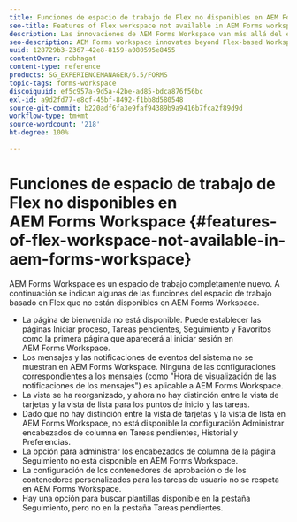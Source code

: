 ```yaml
---
title: Funciones de espacio de trabajo de Flex no disponibles en AEM Forms Workspace
seo-title: Features of Flex workspace not available in AEM Forms workspace
description: Las innovaciones de AEM Forms Workspace van más allá del espacio de trabajo basado en Flex. Obtenga más información sobre las diferencias en funciones y capacidades.
seo-description: AEM Forms workspace innovates beyond Flex-based Workspace. Read about the differences in features and capabilities.
uuid: 128729b3-2367-42e8-8159-a080595e8455
contentOwner: robhagat
content-type: reference
products: SG_EXPERIENCEMANAGER/6.5/FORMS
topic-tags: forms-workspace
discoiquuid: ef5c957a-9d5a-42be-ad85-bdca876f56bc
exl-id: a9d2fd77-e8cf-45bf-8492-f1bb8d580548
source-git-commit: b220adf6fa3e9faf94389b9a9416b7fca2f89d9d
workflow-type: tm+mt
source-wordcount: '218'
ht-degree: 100%

---
```


# Funciones de espacio de trabajo de Flex no disponibles en AEM Forms Workspace {#features-of-flex-workspace-not-available-in-aem-forms-workspace}

AEM Forms Workspace es un espacio de trabajo completamente nuevo. A continuación se indican algunas de las funciones del espacio de trabajo basado en Flex que no están disponibles en AEM Forms Workspace.

* La página de bienvenida no está disponible. Puede establecer las páginas Iniciar proceso, Tareas pendientes, Seguimiento y Favoritos como la primera página que aparecerá al iniciar sesión en AEM Forms Workspace.
* Los mensajes y las notificaciones de eventos del sistema no se muestran en AEM Forms Workspace. Ninguna de las configuraciones correspondientes a los mensajes (como &quot;Hora de visualización de las notificaciones de los mensajes&quot;) es aplicable a AEM Forms Workspace.
* La vista se ha reorganizado, y ahora no hay distinción entre la vista de tarjetas y la vista de lista para los puntos de inicio y las tareas.
* Dado que no hay distinción entre la vista de tarjetas y la vista de lista en AEM Forms Workspace, no está disponible la configuración Administrar encabezados de columna en Tareas pendientes, Historial y Preferencias.
* La opción para administrar los encabezados de columna de la página Seguimiento no está disponible en AEM Forms Workspace.
* La configuración de los contenedores de aprobación o de los contenedores personalizados para las tareas de usuario no se respeta en AEM Forms Workspace.
* Hay una opción para buscar plantillas disponible en la pestaña Seguimiento, pero no en la pestaña Tareas pendientes.
